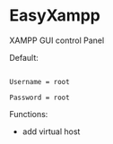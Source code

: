 EasyXampp
=========

XAMPP GUI control Panel

Default: 

```

Username = root

Password = root

```


Functions:

* add virtual host
